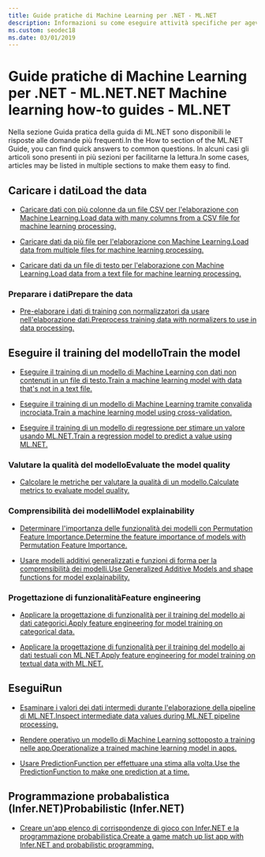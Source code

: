 ```yaml
---
title: Guide pratiche di Machine Learning per .NET - ML.NET
description: Informazioni su come eseguire attività specifiche per agevolare la creazione di soluzioni di intelligenza artificiale personalizzate e l'integrazione di Machine Learning nelle applicazioni .NET.
ms.custom: seodec18
ms.date: 03/01/2019
---
```


# <a name="net-machine-learning-how-to-guides---mlnet"></a><span data-ttu-id="24606-103">Guide pratiche di Machine Learning per .NET - ML.NET</span><span class="sxs-lookup"><span data-stu-id="24606-103">.NET Machine learning how-to guides - ML.NET</span></span>

<span data-ttu-id="24606-104">Nella sezione Guida pratica della guida di ML.NET sono disponibili le risposte alle domande più frequenti.</span><span class="sxs-lookup"><span data-stu-id="24606-104">In the How to section of the ML.NET Guide, you can find quick answers to common questions.</span></span> <span data-ttu-id="24606-105">In alcuni casi gli articoli sono presenti in più sezioni per facilitarne la lettura.</span><span class="sxs-lookup"><span data-stu-id="24606-105">In some cases, articles may be listed in multiple sections to make them easy to find.</span></span>

## <a name="load-the-data"></a><span data-ttu-id="24606-106">Caricare i dati</span><span class="sxs-lookup"><span data-stu-id="24606-106">Load the data</span></span>

* [<span data-ttu-id="24606-107">Caricare dati con più colonne da un file CSV per l'elaborazione con Machine Learning.</span><span class="sxs-lookup"><span data-stu-id="24606-107">Load data with many columns from a CSV file for machine learning processing.</span></span>](load-data-from-mult-column-csv-ml-net.md)

* [<span data-ttu-id="24606-108">Caricare dati da più file per l'elaborazione con Machine Learning.</span><span class="sxs-lookup"><span data-stu-id="24606-108">Load data from multiple files for machine learning processing.</span></span>](load-data-from-multiple-files-ml-net.md)

* [<span data-ttu-id="24606-109">Caricare dati da un file di testo per l'elaborazione con Machine Learning.</span><span class="sxs-lookup"><span data-stu-id="24606-109">Load data from a text file for machine learning processing.</span></span>](load-data-from-text-file-ml-net.md)

### <a name="prepare-the-data"></a><span data-ttu-id="24606-110">Preparare i dati</span><span class="sxs-lookup"><span data-stu-id="24606-110">Prepare the data</span></span>

* [<span data-ttu-id="24606-111">Pre-elaborare i dati di training con normalizzatori da usare nell'elaborazione dati.</span><span class="sxs-lookup"><span data-stu-id="24606-111">Preprocess training data with normalizers to use in data processing.</span></span>](normalizers-preprocess-data-ml-net.md)

## <a name="train-the-model"></a><span data-ttu-id="24606-112">Eseguire il training del modello</span><span class="sxs-lookup"><span data-stu-id="24606-112">Train the model</span></span>

* [<span data-ttu-id="24606-113">Eseguire il training di un modello di Machine Learning con dati non contenuti in un file di testo.</span><span class="sxs-lookup"><span data-stu-id="24606-113">Train a machine learning model with data that's not in a text file.</span></span>](load-non-file-training-data-ml-net.md)

* [<span data-ttu-id="24606-114">Eseguire il training di un modello di Machine Learning tramite convalida incrociata.</span><span class="sxs-lookup"><span data-stu-id="24606-114">Train a machine learning model using cross-validation.</span></span>](train-cross-validation-ml-net.md)

* [<span data-ttu-id="24606-115">Eseguire il training di un modello di regressione per stimare un valore usando ML.NET.</span><span class="sxs-lookup"><span data-stu-id="24606-115">Train a regression model to predict a value using ML.NET.</span></span>](train-regression-model-ml-net.md)

### <a name="evaluate-the-model-quality"></a><span data-ttu-id="24606-116">Valutare la qualità del modello</span><span class="sxs-lookup"><span data-stu-id="24606-116">Evaluate the model quality</span></span>

* [<span data-ttu-id="24606-117">Calcolare le metriche per valutare la qualità di un modello.</span><span class="sxs-lookup"><span data-stu-id="24606-117">Calculate metrics to evaluate model quality.</span></span>](verify-model-quality-ml-net.md)

### <a name="model-explainability"></a><span data-ttu-id="24606-118">Comprensibilità dei modelli</span><span class="sxs-lookup"><span data-stu-id="24606-118">Model explainability</span></span>

* [<span data-ttu-id="24606-119">Determinare l'importanza delle funzionalità dei modelli con Permutation Feature Importance.</span><span class="sxs-lookup"><span data-stu-id="24606-119">Determine the feature importance of models with Permutation Feature Importance.</span></span>](determine-global-feature-importance-in-model.md)

* [<span data-ttu-id="24606-120">Usare modelli additivi generalizzati e funzioni di forma per la comprensibilità dei modelli.</span><span class="sxs-lookup"><span data-stu-id="24606-120">Use Generalized Additive Models and shape functions for model explainability.</span></span>](use-gams-for-model-explainability.md)

### <a name="feature-engineering"></a><span data-ttu-id="24606-121">Progettazione di funzionalità</span><span class="sxs-lookup"><span data-stu-id="24606-121">Feature engineering</span></span>

* [<span data-ttu-id="24606-122">Applicare la progettazione di funzionalità per il training del modello ai dati categorici.</span><span class="sxs-lookup"><span data-stu-id="24606-122">Apply feature engineering for model training on categorical data.</span></span>](train-model-categorical-ml-net.md)

* [<span data-ttu-id="24606-123">Applicare la progettazione di funzionalità per il training del modello ai dati testuali con ML.NET.</span><span class="sxs-lookup"><span data-stu-id="24606-123">Apply feature engineering for model training on textual data with ML.NET.</span></span>](train-model-textual-ml-net.md)

## <a name="run"></a><span data-ttu-id="24606-124">Esegui</span><span class="sxs-lookup"><span data-stu-id="24606-124">Run</span></span>

* [<span data-ttu-id="24606-125">Esaminare i valori dei dati intermedi durante l'elaborazione della pipeline di ML.NET.</span><span class="sxs-lookup"><span data-stu-id="24606-125">Inspect intermediate data values during ML.NET pipeline processing.</span></span>](inspect-intermediate-data-ml-net.md)

* [<span data-ttu-id="24606-126">Rendere operativo un modello di Machine Learning sottoposto a training nelle app.</span><span class="sxs-lookup"><span data-stu-id="24606-126">Operationalize a trained machine learning model in apps.</span></span>](consuming-model-ml-net.md)

* [<span data-ttu-id="24606-127">Usare PredictionFunction per effettuare una stima alla volta.</span><span class="sxs-lookup"><span data-stu-id="24606-127">Use the PredictionFunction to make one prediction at a time.</span></span>](single-predict-model-ml-net.md)

## <a name="probabilistic-infernet"></a><span data-ttu-id="24606-128">Programmazione probabalistica (Infer.NET)</span><span class="sxs-lookup"><span data-stu-id="24606-128">Probabilistic (Infer.NET)</span></span>

* [<span data-ttu-id="24606-129">Creare un'app elenco di corrispondenze di gioco con Infer.NET e la programmazione probabilistica.</span><span class="sxs-lookup"><span data-stu-id="24606-129">Create a game match up list app with Infer.NET and probabilistic programming.</span></span>](matchup-app-infer-net.md)
